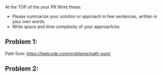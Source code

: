 At the TOP of the your PR Write these:
* Please summarize your solution or approach in few sentences, written in your own words.
* Write space and time complexity of your approach/es.

## Problem 1:

Path Sum: https://leetcode.com/problems/path-sum/

## Problem 2:
